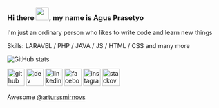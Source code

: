### Hi there <img src="https://raw.githubusercontent.com/MartinHeinz/MartinHeinz/master/wave.gif" width="30px">, my name is Agus Prasetyo
I'm just an ordinary person who likes to write code and learn new things

Skills: LARAVEL / PHP / JAVA / JS / HTML / CSS and many more

![GitHub stats](https://github-readme-stats.vercel.app/api?username=agusprasetyo30&show_icons=true)

[<img src='https://cdn.jsdelivr.net/npm/simple-icons@3.0.1/icons/github.svg' alt='github' height='40'>](https://github.com/agusprasetyo30) [<img src='https://cdn.jsdelivr.net/npm/simple-icons@3.0.1/icons/dev-dot-to.svg' alt='dev' height='40'>](https://dev.to/agusprasetyo30)  [<img src='https://cdn.jsdelivr.net/npm/simple-icons@3.0.1/icons/linkedin.svg' alt='linkedin' height='40'>](https://www.linkedin.com/in/agusprasetyo30/)  [<img src='https://cdn.jsdelivr.net/npm/simple-icons@3.0.1/icons/facebook.svg' alt='facebook' height='40'>](https://www.facebook.com/agusprasetyo)  [<img src='https://cdn.jsdelivr.net/npm/simple-icons@3.0.1/icons/instagram.svg' alt='instagram' height='40'>](https://www.instagram.com/agusprasetyo30/)  [<img src='https://cdn.jsdelivr.net/npm/simple-icons@3.0.1/icons/stackoverflow.svg' alt='stackoverflow' height='40'>](https://stackoverflow.com/users/9856488)  

Awesome [@arturssmirnovs](https://github.com/arturssmirnovs/github-profile-readme-generator)
